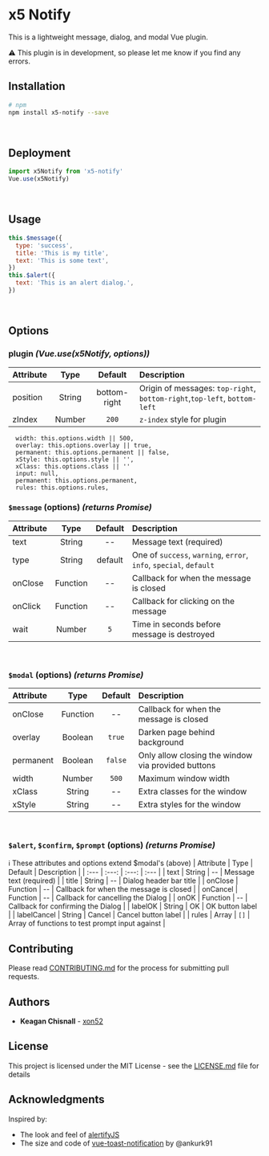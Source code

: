 # x5 Notify

This is a lightweight message, dialog, and modal Vue plugin.

:warning: This plugin is in development, so please let me know if you find any errors.
&nbsp;&nbsp;

## Installation

```bash
# npm
npm install x5-notify --save
```

&nbsp;&nbsp;

## Deployment

```js
import x5Notify from 'x5-notify'
Vue.use(x5Notify)
```

&nbsp;&nbsp;

## Usage

```js
this.$message({
  type: 'success',
  title: 'This is my title',
  text: 'This is some text',
})
this.$alert({
  text: 'This is an alert dialog.',
})
```

&nbsp;&nbsp;

## Options

### **plugin** _(Vue.use(x5Notify, **options**))_

| Attribute |  Type  |   Default    | Description                                                               |
| :-------- | :----: | :----------: | :------------------------------------------------------------------------ |
| position  | String | bottom-right | Origin of messages: `top-right`, `bottom-right`,`top-left`, `bottom-left` |
| zIndex    | Number |    `200`     | `z-index` style for plugin                                                |

      width: this.options.width || 500,
      overlay: this.options.overlay || true,
      permanent: this.options.permanent || false,
      xStyle: this.options.style || '',
      xClass: this.options.class || ''
      input: null,
      permanent: this.options.permanent,
      rules: this.options.rules,

### **`$message` (options)** _(returns Promise)_

| Attribute |   Type   | Default | Description                                                        |
| :-------- | :------: | :-----: | :----------------------------------------------------------------- |
| text      |  String  |   --    | Message text (required)                                            |
| type      |  String  | default | One of `success`, `warning`, `error`, `info`, `special`, `default` |
| onClose   | Function |   --    | Callback for when the message is closed                            |
| onClick   | Function |   --    | Callback for clicking on the message                               |
| wait      |  Number  |   `5`   | Time in seconds before message is destroyed                        |

&nbsp;&nbsp;

### **`$modal` (options)** _(returns Promise)_

| Attribute |   Type   | Default | Description                                        |
| :-------- | :------: | :-----: | :------------------------------------------------- |
| onClose   | Function |   --    | Callback for when the message is closed            |
| overlay   | Boolean  | `true`  | Darken page behind background                      |
| permanent | Boolean  | `false` | Only allow closing the window via provided buttons |
| width     |  Number  |  `500`  | Maximum window width                               |
| xClass    |  String  |   --    | Extra classes for the window                       |
| xStyle    |  String  |   --    | Extra styles for the window                        |

&nbsp;&nbsp;

### **`$alert`, `$confirm`, `$prompt` (options)** _(returns Promise)_

:information_source: These attributes and options extend \$modal's (above)
| Attribute | Type | Default | Description |
| :--- | :---: | :---: | :--- |
| text | String | -- | Message text (required) |
| title | String | -- | Dialog header bar title |
| onClose | Function | -- | Callback for when the message is closed |
| onCancel | Function | -- | Callback for cancelling the Dialog |
| onOK | Function | -- | Callback for confirming the Dialog |
| labelOK | String | OK | OK button label |
| labelCancel | String | Cancel | Cancel button label |
| rules | Array | `[]` | Array of functions to test prompt input against |
&nbsp;&nbsp;

## Contributing

Please read [CONTRIBUTING.md](./CONTRIBUITING.md) for the process for submitting pull requests.
&nbsp;&nbsp;

## Authors

- **Keagan Chisnall** - [xon52](https://github.com/xon52)
  <!-- See also the list of [contributors](https://github.com/your/project/contributors) who participated in this project. -->
  &nbsp;&nbsp;

## License

This project is licensed under the MIT License - see the [LICENSE.md](LICENSE.md) file for details
&nbsp;&nbsp;

## Acknowledgments

Inspired by:

- The look and feel of [alertifyJS](https://alertifyjs.com/)
- The size and code of [vue-toast-notification](https://github.com/ankurk91/vue-toast-notification) by @ankurk91
  &nbsp;&nbsp;
